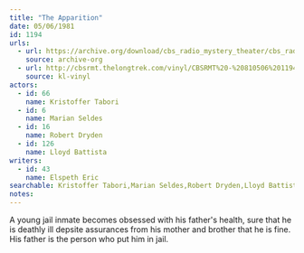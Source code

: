 ```yaml
---
title: "The Apparition"
date: 05/06/1981
id: 1194
urls: 
  - url: https://archive.org/download/cbs_radio_mystery_theater/cbs_radio_mystery_theater-1151-1200.zip/cbs_radio_mystery_theater-1151-1200%2Fcbsrmt_1194_the_appirition.mp3
    source: archive-org
  - url: http://cbsrmt.thelongtrek.com/vinyl/CBSRMT%20-%20810506%201194%20The%20Apparition_afrts.mp3
    source: kl-vinyl
actors:  
  - id: 66
    name: Kristoffer Tabori  
  - id: 6
    name: Marian Seldes  
  - id: 16
    name: Robert Dryden  
  - id: 126
    name: Lloyd Battista
writers:  
  - id: 43
    name: Elspeth Eric
searchable: Kristoffer Tabori,Marian Seldes,Robert Dryden,Lloyd Battista Elspeth Eric
notes:  
---
```

A young jail inmate becomes obsessed with his father's health, sure that he is deathly ill depsite assurances from his mother and brother that he is fine. His father is the person who put him in jail.